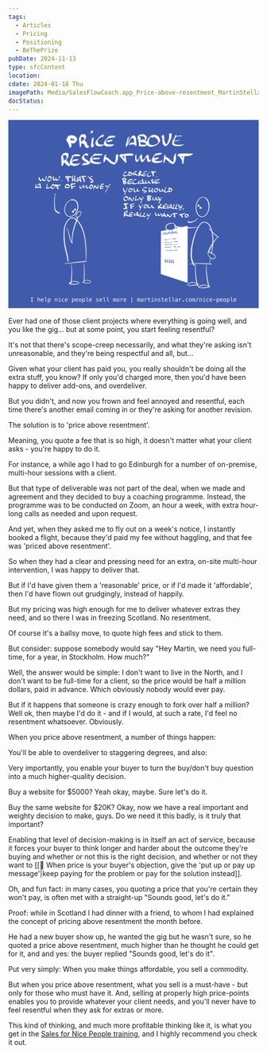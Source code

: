 ```yaml
---
tags:
  - Articles
  - Pricing
  - Positioning
  - BeThePrize
pubDate: 2024-11-13
type: sfcContent
location: 
cdate: 2024-01-18 Thu
imagePath: Media/SalesFlowCoach.app_Price-above-resentment_MartinStellar.jpeg
docStatus: 
---
```


![](Media/SalesFlowCoach.app_Price-above-resentment_MartinStellar.jpeg)

Ever had one of those client projects where everything is going well, and you like the gig... but at some point, you start feeling resentful?

It's not that there's scope-creep necessarily, and what they're asking isn't unreasonable, and they're being respectful and all, but... 

Given what your client has paid you, you really shouldn't be doing all the extra stuff, you know? If only you'd charged more, then you'd have been happy to deliver add-ons, and overdeliver.

But you didn't, and now you frown and feel annoyed and resentful, each time there's another email coming in or they're asking for another revision.

The solution is to 'price above resentment'.

Meaning, you quote a fee that is so high, it doesn't matter what your client asks - you're happy to do it.

For instance, a while ago I had to go Edinburgh for a number of on-premise, multi-hour sessions with a client. 

But that type of deliverable was not part of the deal, when we made and agreement and they decided to buy a coaching programme. Instead, the programme was to be conducted on Zoom, an hour a week, with extra hour-long calls as needed and upon request.

And yet, when they asked me to fly out on a week's notice, I instantly booked a flight, because they'd paid my fee without haggling, and that fee was 'priced above resentment'.

So when they had a clear and pressing need for an extra, on-site multi-hour intervention, I was happy to deliver that. 

But if I'd have given them a 'reasonable' price, or if I'd made it 'affordable', then I'd have flown out grudgingly, instead of happily.

But my pricing was high enough for me to deliver whatever extras they need, and so there I was in freezing Scotland. No resentment.

Of course it's a ballsy move, to quote high fees and stick to them.

But consider: suppose somebody would say "Hey Martin, we need you full-time, for a year, in Stockholm. How much?"

Well, the answer would be simple: I don't want to live in the North, and I don't want to be full-time for a client, so the price would be half a million dollars, paid in advance. Which obviously nobody would ever pay.

But if it happens that someone is crazy enough to fork over half a million? Well ok, then maybe I'd do it - and if I would, at such a rate, I'd feel no resentment whatsoever. Obviously.

When you price above resentment, a number of things happen:

You'll be able to overdeliver to staggering degrees, and also:

Very importantly, you enable your buyer to turn the buy/don't buy question into a much higher-quality decision.

Buy a website for $5000? Yeah okay, maybe. Sure let's do it.

Buy the same website for $20K? Okay, now we have a real important and weighty decision to make, guys. Do we need it this badly, is it truly that important?

Enabling that level of decision-making is in itself an act of service, because it forces your buyer to think longer and harder about the outcome they're buying and whether or not this is the right decision, and whether or not they want to [[📄 When price is your buyer's objection, give the 'put up or pay up message'|keep paying for the problem or pay for the solution instead]].

Oh, and fun fact: in many cases, you quoting a price that you're certain they won't pay, is often met with a straight-up "Sounds good, let's do it."

Proof: while in Scotland I had dinner with a friend, to whom I had explained the concept of pricing above resentment the month before.

He had a new buyer show up, he wanted the gig but he wasn't sure, so he quoted a price above resentment, much higher than he thought he could get for it, and and yes: the buyer replied "Sounds good, let's do it".

Put very simply: When you make things affordable, you sell a commodity. 

But when you price above resentment, what you sell is a must-have - but only for those who must have it. And, selling at properly high price-points enables you to provide whatever your client needs, and you'll never have to feel resentful when they ask for extras or more. 

This kind of thinking, and much more profitable thinking like it, is what you get in the [Sales for Nice People training](https://martinstellar.com/sales-for-nice-people-info/), and I highly recommend you check it out.